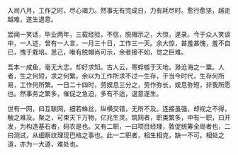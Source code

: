 入司八月，工作之时，尽心竭力。然事无有完成日，力有耗尽时。愈行愈坚，越走越难，遂生退意。

尝闻一笑话，毕业两年，三载经验，不信，脱帽示之，大惊，遂录。今于众人笑谈中，一人述，曾有一人言，一月三十日，工作三一天。余大惊，甚羞甚愧，羞不自已，愧于栽培。思己，唯有脱帽尚可示，余者接不如，觉之巨难。

吾本一咸鱼，毫无大志，却好求知。古人云，寄蜉蝣于天地，渺沧海之一粟。人者，生之何短，求之何繁。余以为工作所求不过一生存，于当今时代，生存何所易，工作何所繁。一日二十四时，劳娱息三分之，劳作弥长，娱息弥短，非我所愿也。然事务之繁多，催促之急迫，多有不适，退意遂生。

世有一网，曰互联网，细若蛛丝，纵横交错，无所不及。连接虽强，却视之不得，触之难及。聚之，可束天下万物，亿兆生灵。筑网者，职类繁多，中有一职，曰开发，为构造基石者，码农是也。又有二职，一曰项目经理，敦促统筹全局者也，二曰测试，从细察纹理现巴格之事也。此一二职者，相生相克，缺一不可。相处之道，亦为一大道，难处也。

